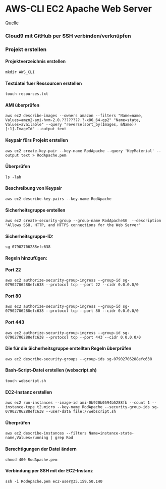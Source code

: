 # AWS-CLI EC2 Apache Web Server
  [Quelle](https://towardsaws.com/how-to-use-aws-cli-to-launch-an-ec2-web-server-with-apache-9c20d07e07be)

### Cloud9 mit GitHub per SSH verbinden/verknüpfen

### Projekt erstellen

#### Projektverzeichnis erstellen
    
    mkdir AWS_CLI

#### Textdatei fuer Ressourcen erstellen

    touch resources.txt

#### AMI überprüfen

    aws ec2 describe-images --owners amazon --filters "Name=name, Values=amzn2-ami-hvm-2.0.????????.?-x86_64-gp2" "Name=state, Values=available" --query "reverse(sort_by(Images, &Name))[:1].ImageId" --output text
    
#### Keypair fürs Projekt erstellen

    aws ec2 create-key-pair --key-name RodApache --query 'KeyMaterial' --output text > RodApache.pem
    
#### Überprüfen

    ls -lah

#### Beschreibung von Keypair

    aws ec2 describe-key-pairs --key-name RodApache
    
#### Sicherheitsgruppe erstellen

    aws ec2 create-security-group --group-name RodApacheSG  --description "Allows SSH, HTTP, and HTTPS connections for the Web Server"
    
#### Sicherheitsgruppe-ID:
    
    sg-07902706288efc638

#### Regeln hinzufügen:

#### Port 22

    aws ec2 authorize-security-group-ingress --group-id sg-07902706288efc638 --protocol tcp --port 22 --cidr 0.0.0.0/0

#### Port 80

    aws ec2 authorize-security-group-ingress --group-id sg-07902706288efc638 --protocol tcp --port 80 --cidr 0.0.0.0/0

#### Port 443

    aws ec2 authorize-security-group-ingress --group-id sg-07902706288efc638 --protocol tcp --port 443 --cidr 0.0.0.0/0

#### Die für die Sicherheitsgruppe erstellten Regeln überprüfen

    aws ec2 describe-security-groups --group-ids sg-07902706288efc638

#### Bash-Script-Datei erstellen (webscript.sh)

    touch webscript.sh
    
#### EC2-Instanz erstellen
    
    aws ec2 run-instances --image-id ami-0b920b0594b5288fb --count 1 --instance-type t2.micro --key-name RodApache --security-group-ids sg-07902706288efc638 --user-data file://webscript.sh

#### Überprüfen

    aws ec2 describe-instances --filters Name=instance-state-name,Values=running | grep Rod
    
#### Berechtigungen der Datei ändern

    chmod 400 RodApache.pem

#### Verbindung per SSH mit der EC2-Instanz

    ssh -i RodApache.pem ec2-user@35.159.50.140

